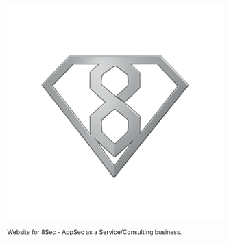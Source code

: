 ![8Sec logo](/assets/images/logo.png "8Sec logo")

Website for 8Sec - AppSec as a Service/Consulting business.
